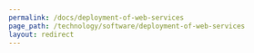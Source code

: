 ```yaml
---
permalink: /docs/deployment-of-web-services
page_path: /technology/software/deployment-of-web-services
layout: redirect
---
```


